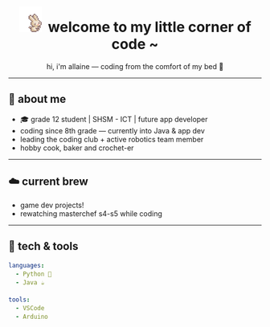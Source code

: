 <h1 align="center"><img src =https://github.com/allaine-sioson/allaine-sioson/blob/main/bunny.gif>   &nbspwelcome to my little corner of code ~</h1>
<p align="center">hi, i'm allaine — coding from the comfort of my bed 🥖</p>

---

## 🍂 about me

- 🎓 grade 12 student | SHSM - ICT | future app developer   
- coding since 8th grade — currently into Java & app dev  
- leading the coding club + active robotics team member
- hobby cook, baker and crochet-er

---

## ☁️ current brew

- game dev projects!
- rewatching masterchef s4-s5 while coding

---

## 🐻 tech & tools

```yaml
languages:
  - Python 🐍
  - Java ☕

tools:
  - VSCode
  - Arduino

